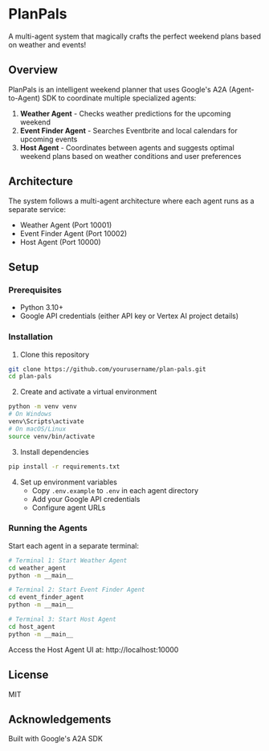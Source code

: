 # PlanPals 

A multi-agent system that magically crafts the perfect weekend plans based on weather and events!

## Overview

PlanPals is an intelligent weekend planner that uses Google's A2A (Agent-to-Agent) SDK to coordinate multiple specialized agents:

1. **Weather Agent** - Checks weather predictions for the upcoming weekend
2. **Event Finder Agent** - Searches Eventbrite and local calendars for upcoming events
3. **Host Agent** - Coordinates between agents and suggests optimal weekend plans based on weather conditions and user preferences

## Architecture

The system follows a multi-agent architecture where each agent runs as a separate service:
- Weather Agent (Port 10001)
- Event Finder Agent (Port 10002)
- Host Agent (Port 10000)

## Setup

### Prerequisites
- Python 3.10+
- Google API credentials (either API key or Vertex AI project details)

### Installation

1. Clone this repository
```bash
git clone https://github.com/yourusername/plan-pals.git
cd plan-pals
```

2. Create and activate a virtual environment
```bash
python -m venv venv
# On Windows
venv\Scripts\activate
# On macOS/Linux
source venv/bin/activate
```

3. Install dependencies
```bash
pip install -r requirements.txt
```

4. Set up environment variables
   - Copy `.env.example` to `.env` in each agent directory
   - Add your Google API credentials
   - Configure agent URLs

### Running the Agents

Start each agent in a separate terminal:

```bash
# Terminal 1: Start Weather Agent
cd weather_agent
python -m __main__

# Terminal 2: Start Event Finder Agent
cd event_finder_agent
python -m __main__

# Terminal 3: Start Host Agent
cd host_agent
python -m __main__
```

Access the Host Agent UI at: http://localhost:10000

## License

MIT

## Acknowledgements

Built with Google's A2A SDK

